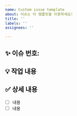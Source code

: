 ```yaml
---
name: Custom issue template
about: 이슈는 이 템플릿을 이용하세요!
title: ''
labels: ''
assignees: ''

---
```


## :sparkles: 이슈 번호:

## :bulb: 작업 내용

## :white_check_mark: 상세 내용

- [ ] 내용
- [ ] 내용
